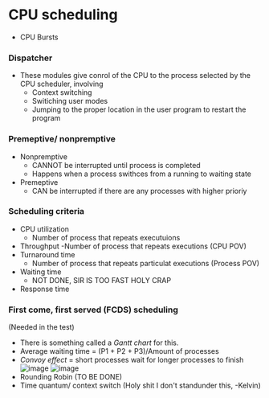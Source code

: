 # CPU scheduling
- CPU Bursts

### Dispatcher
- These modules give conrol of the CPU to the process selected by the CPU scheduler, involving
  - Context switching
  - Switiching user modes
  - Jumping to the proper location in the user program to restart the program

### Premeptive/ nonpremptive
- Nonpremptive
  - CANNOT be interrupted until process is completed
  - Happens when a process swithces from a running to waiting state
- Premeptive
  - CAN be interrupted if there are any processes with higher prioriy
 
### Scheduling criteria
- CPU utilization
  - Number of process that repeats executuions
- Throughput
  -Number of process that repeats executions (CPU POV)
- Turnaround time
  - Number of process that repeats particulat executions (Process POV)
- Waiting time
  - NOT DONE, SIR IS TOO FAST HOLY CRAP
- Response time

### First come, first served (FCDS) scheduling
(Needed in the test)
- There is something called a *Gantt chart* for this.
- Average waiting time  =  (P1 + P2 + P3)/Amount of processes
- *Convoy effect* =  short processes wait for longer processes to finish
![image](https://github.com/user-attachments/assets/40e028a4-fabc-491b-aef7-01fbfcae3620)
![image](https://github.com/user-attachments/assets/00fc3076-50b3-4d71-bba4-158c25acc09d)
- Rounding Robin (TO BE DONE)
- Time quantum/ context switch (Holy shit I don't standunder this, -Kelvin)

